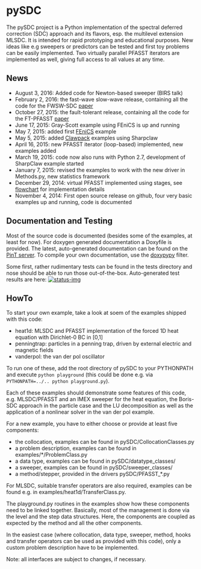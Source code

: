 pySDC
======

The pySDC project is a Python implementation of the spectral deferred correction (SDC) approach and its flavors, 
esp. the multilevel extension MLSDC. It is intended for rapid prototyping and educational purposes. New ideas like e.g 
sweepers or predictors can be tested and first toy problems can be easily implemented. Two virtually parallel PFASST 
iterators are implemented as well, giving full access to all values at any time.


News
----

* August 3, 2016: Added code for Newton-based sweeper (BIRS talk)
* February 2, 2016: the fast-wave slow-wave release, containing all the code for the FWSW-SDC [paper](http://arxiv.org/abs/1602.01626)
* October 27, 2015: the fault-tolerant release, containing all the code for the FT-PFASST [paper](http://arxiv.org/abs/1510.08334)
* June 17, 2015: Gray-Scott example using FEniCS is up and running
* May 7, 2015: added first [FEniCS](http://fenicsproject.org/) example
* May 5, 2015: added [Clawpack](http://www.clawpack.org/) examples using Sharpclaw
* April 16, 2015: new PFASST iterator (loop-based) implemented, new examples added
* March 19, 2015: code now also runs with Python 2.7, development of SharpClaw example started 
* January 7, 2015: revised the examples to work with the new driver in Methods.py, new statistics framework
* December 29, 2014: virtual PFASST implemented using stages, see [flowchart](flowchart.png) for implementation details
* November 4, 2014: First open source release on github, four very basic examples up and running, code is documented


Documentation and Testing
-------------------------

Most of the source code is documented (besides some of the examples, at least for now). 
For doxygen generated documentation a Doxyfile is provided. The latest, auto-generated documentation can be found on 
the [PinT server](https://pint.fz-juelich.de/ci/view/pySDC/job/PYSDC_DOCU/doxygen). To compile your 
own documentation, use the [doxypypy](https://github.com/Feneric/doxypypy) filter. 

Some first, rather rudimentary tests can be found in the tests directory and nose should be able to run those 
out-of-the-box. Auto-generated test results are here: 
[![status-img][]](https://travis-ci.org/Parallel-in-Time/pySDC)


HowTo
-----

To start your own example, take a look at soem of the examples shipped with this code:

* heat1d: MLSDC and PFASST implementation of the forced 1D heat equation with Dirichlet-0 BC in [0,1]
* penningtrap: particles in a penning trap, driven by external electric and magnetic fields
* vanderpol: the van der pol oscillator

To run one of these, add the root directory of pySDC to your PYTHONPATH and execute `python playground` (this could 
be done e.g. via `PYTHONPATH=../.. python playground.py`). 

Each of these examples should demonstrate some features of this code, e.g. MLSDC/PFASST and an IMEX sweeper for the heat 
equation, the Boris-SDC approach in the particle case and the LU decomposition as well as the application of a 
nonlinear solver in the van der pol example.
 
For a new example, you have to either choose or provide at least five components:

* the collocation, examples can be found in pySDC/CollocationClasses.py
* a problem description, examples can be found in examples/*/ProblemClass.py
* a data type, examples can be found in pySDC/datatype_classes/
* a sweeper, examples can be found in pySDC/sweeper_classes/
* a method/stepper, provided in the drivers pySDC/PFASST_*.py 


For MLSDC, suitable transfer operators are also required, examples can be found e.g. in examples/heat1d/TransferClass.py.

The playground.py routines in the examples show how these components need to be linked together. Basically, 
most of the management is done via the level and the step data structures. Here, 
the components are coupled as expected by the method and all the other components.

In the easiest case (where collocation, data type, sweeper, method, hooks and transfer operators can be used as 
provided with this code), only a custom problem description have to be implemented.

Note: all interfaces are subject to changes, if necessary.


[status-img]: https://travis-ci.org/Parallel-in-Time/pySDC.svg?branch=master